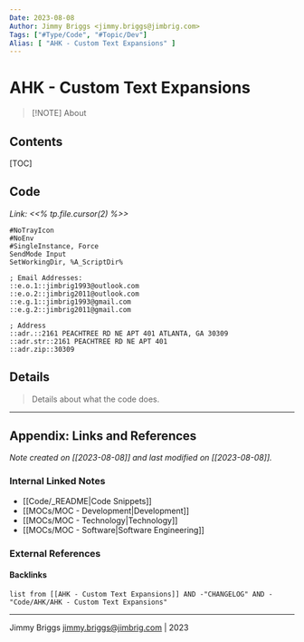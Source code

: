 ```yaml
---
Date: 2023-08-08
Author: Jimmy Briggs <jimmy.briggs@jimbrig.com>
Tags: ["#Type/Code", "#Topic/Dev"]
Alias: [ "AHK - Custom Text Expansions" ]
---
```


# AHK - Custom Text Expansions

> [!NOTE] About
> 

## Contents

[TOC]

## Code

*Link: <<% tp.file.cursor(2) %>>*

```autohotkey
#NoTrayIcon
#NoEnv
#SingleInstance, Force
SendMode Input
SetWorkingDir, %A_ScriptDir%

; Email Addresses:
::e.o.1::jimbrig1993@outlook.com
::e.o.2::jimbrig2011@outlook.com
::e.g.1::jimbrig1993@gmail.com
::e.g.2::jimbrig2011@gmail.com

; Address
::adr.::2161 PEACHTREE RD NE APT 401 ATLANTA, GA 30309
::adr.str::2161 PEACHTREE RD NE APT 401
::adr.zip::30309
```

## Details

> Details about what the code does.


***

## Appendix: Links and References

*Note created on [[2023-08-08]] and last modified on [[2023-08-08]].*

### Internal Linked Notes

- [[Code/_README|Code Snippets]]
- [[MOCs/MOC - Development|Development]]
- [[MOCs/MOC - Technology|Technology]]
- [[MOCs/MOC - Software|Software Engineering]]

### External References



#### Backlinks

```dataview
list from [[AHK - Custom Text Expansions]] AND -"CHANGELOG" AND -"Code/AHK/AHK - Custom Text Expansions"
```


***

Jimmy Briggs <jimmy.briggs@jimbrig.com> | 2023

